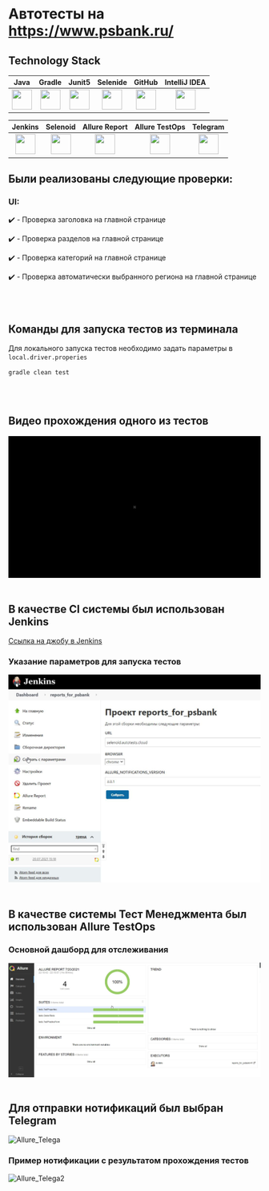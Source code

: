# Автотесты на https://www.psbank.ru/

## Technology Stack
| Java | Gradle | Junit5 | Selenide | GitHub | IntelliJ IDEA |
|:------:|:----:|:----:|:------:|:------:|:--------:|
| <img src="images/JAVA.svg" width="40" height="40"> | <img src="images/Gradle.svg" width="40" height="40"> | <img src="images/Junit5.svg" width="40" height="40"> | <img src="images/Selenide.svg" width="40" height="40"> |<img src="images/GitHub.svg" width="40" height="40"> | <img src="images/IDEA.svg" width="40" height="40"> |

| Jenkins | Selenoid | Allure Report | Allure TestOps | Telegram |
|:--------:|:-------------:|:---------:|:-------:|:--------:|
| <img src="images/Jenkins.svg" width="40" height="40"> | <img src="images/Selenoid.svg" width="40" height="40"> | <img src="images/Allure Report.svg" width="40" height="40"> | <img src="images/Allure TestOps.svg" width="40" height="40"> | <img src="images/Telegram.svg" width="40" height="40"> |


## Были реализованы следующие проверки:
### UI:

:heavy_check_mark: - Проверка заголовка на главной странице

:heavy_check_mark: - Проверка разделов на главной странице

:heavy_check_mark: - Проверка категорий на главной странице

:heavy_check_mark: - Проверка автоматически выбранного региона на главной странице


<br><br>
## Команды для запуска тестов из терминала
Для локального запуска тестов необходимо задать параметры в `local.driver.properies`
```
gradle clean test
```

<br><br>
## Видео прохождения одного из тестов
![Selenoid](src/test/resources/files/test_run.gif)
<br><br>

## В качестве CI системы был использован Jenkins
[Ссылка на джобу в Jenkins](https://jenkins.autotests.cloud/job/reports_for_psbank/)

### Указание параметров для запуска тестов
![Jenkins](src/test/resources/files/Jenkins.jpg)
<br><br>

## В качестве системы Тест Менеджмента был использован Allure TestOps
### Основной дашборд для отслеживания
![Allure_MainDashboard](src/test/resources/files/Allure_dashboars1.jpg)
<br><br>

## Для отправки нотификаций был выбран Telegram
![Allure_Telega](src/test/resources/files/Notifications.gif)

### Пример нотификации с результатом прохождения тестов
![Allure_Telega2](src/test/resources/files/Notifications.jpg)

